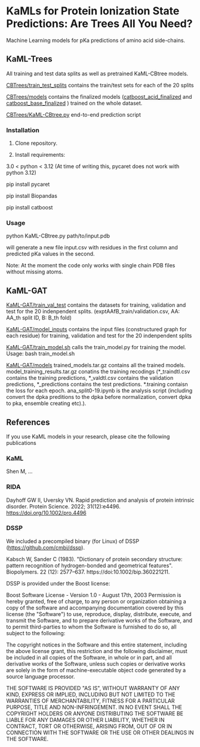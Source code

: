 # KaMLs for Protein Ionization State Predictions: Are Trees All You Need?

Machine Learning models for pKa predictions of amino acid side-chains.

## KaML-Trees

All training and test data splits as well as pretrained KaML-CBtree models.

[CBTrees/train_test_splits](CBTrees/train_test_split) contains the train/test sets for each of the 20 splits

[CBTrees/models](CBTrees/models) contains the finalized models  ([catboost_acid_finalized](CBTrees/models/catboost_acid_finalized.pkl) and [catboost_base_finalized](CBTrees/models/catboost_base_finalized.pkl) ) trained on the whole dataset.

[CBTrees/KaML-CBtree.py](CBTrees/KaML-CBtree.py) end-to-end prediction script

### Installation

1. Clone repository.

2. Install requirements:

  3.0 < python < 3.12 (At time of writing this, pycaret does not work with python 3.12)

pip install pycaret

pip install Biopandas

pip install catboost

### Usage

python KaML-CBtree.py path/to/input.pdb

will generate a new file input.csv with residues in the first column and predicted pKa values in the second. 

Note: At the moment the code only works with single chain PDB files without missing atoms.
## KaML-GAT

[KaML-GAT/train_val_test](KaML-GAT/train_val_test) contains the datasets for training, validation and test for the 20 indenpendent splits. (exptAAfB_train/validation.csv, AA: AA_th split ID, B: B_th fold)

[KaML-GAT/model_inputs](KaML-GAT/model_inputs) contains the input files (constructured graph for each residue) for training, validation and test for the 20 indenpendent splits

[KaML-GAT/train_model.sh](KaML-GAT/train_model.sh) calls the train_model.py for training the model. Usage: bash train_model.sh

[KaML-GAT/models](KaML-GAT/models) trained_models.tar.gz contains all the trained models. model_training_results.tar.gz conatins the training recodings (*_traindtl.csv contains the training predictions, *_valdtl.csv contains the validation predictions, *_predictions contains the test predictions. *.training contaisn the loss for each epoch. ana_split0-19.ipynb is the analysis script (including convert the dpka preditions to the dpka before normalization, convert dpka to pka, ensemble creating etc).). 


## References

If you use KaML models in your research, please cite the following publications

### KaML

Shen M, ... 

### RIDA



Dayhoff GW II, Uversky VN. Rapid prediction and analysis of protein intrinsic disorder. Protein Science. 2022; 31(12):e4496. https://doi.org/10.1002/pro.4496


### DSSP

We included a precompiled binary (for Linux) of DSSP (https://github.com/cmbi/dssp).

Kabsch W, Sander C (1983). "Dictionary of protein secondary structure: pattern recognition of hydrogen-bonded and geometrical features". Biopolymers. 22 (12): 2577–637. https://doi:10.1002/bip.360221211.

DSSP is provided under the Boost license:

Boost Software License - Version 1.0 - August 17th, 2003 Permission is hereby granted, free of charge, to any person or organization obtaining a copy of the software and accompanying documentation covered by this license (the "Software") to use, reproduce, display, distribute, execute, and transmit the Software, and to prepare derivative works of the Software, and to permit third-parties to whom the Software is furnished to do so, all subject to the following:

The copyright notices in the Software and this entire statement, including the above license grant, this restriction and the following disclaimer, must be included in all copies of the Software, in whole or in part, and all derivative works of the Software, unless such copies or derivative works are solely in the form of machine-executable object code generated by a source language processor.

THE SOFTWARE IS PROVIDED "AS IS", WITHOUT WARRANTY OF ANY KIND, EXPRESS OR IMPLIED, INCLUDING BUT NOT LIMITED TO THE WARRANTIES OF MERCHANTABILITY, FITNESS FOR A PARTICULAR PURPOSE, TITLE AND NON-INFRINGEMENT. IN NO EVENT SHALL THE COPYRIGHT HOLDERS OR ANYONE DISTRIBUTING THE SOFTWARE BE LIABLE FOR ANY DAMAGES OR OTHER LIABILITY, WHETHER IN CONTRACT, TORT OR OTHERWISE, ARISING FROM, OUT OF OR IN CONNECTION WITH THE SOFTWARE OR THE USE OR OTHER DEALINGS IN THE SOFTWARE. 



